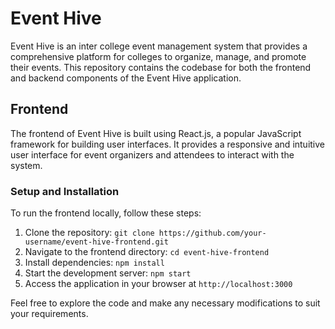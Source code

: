 # Event Hive

Event Hive is an inter college event management system that provides a comprehensive platform for colleges to organize, manage, and promote their events. This repository contains the codebase for both the frontend and backend components of the Event Hive application.

## Frontend

The frontend of Event Hive is built using React.js, a popular JavaScript framework for building user interfaces. It provides a responsive and intuitive user interface for event organizers and attendees to interact with the system.

### Setup and Installation

To run the frontend locally, follow these steps:

1. Clone the repository: `git clone https://github.com/your-username/event-hive-frontend.git`
2. Navigate to the frontend directory: `cd event-hive-frontend`
3. Install dependencies: `npm install`
4. Start the development server: `npm start`
5. Access the application in your browser at `http://localhost:3000`

Feel free to explore the code and make any necessary modifications to suit your requirements.




